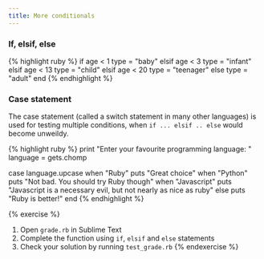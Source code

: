```yaml
---
title: More conditionals
---
```


### If, elsif, else

{% highlight ruby %}
if age < 1
	type = "baby"
elsif age < 3
	type = "infant"
elsif age < 13
	type = "child"
elsif age < 20
	type = "teenager"
else
	type = "adult"
end
{% endhighlight %}

### Case statement

The case statement (called a switch statement in many other languages) is used for testing multiple conditions, when `if ... elsif .. else` would become unweildy.

{% highlight ruby %}
print "Enter your favourite programming language: "
language = gets.chomp

case language.upcase
when "Ruby"
	puts "Great choice"
when "Python"
	puts "Not bad. You should try Ruby though"
when "Javascript"
	puts "Javascript is a necessary 
	evil, but not nearly as nice as ruby"
else
	puts "Ruby is better!"
end
{% endhighlight %}

{% exercise %}
1. Open `grade.rb` in Sublime Text
2. Complete the function using `if`, `elsif` and `else` statements
3. Check your solution by running `test_grade.rb`
{% endexercise %}